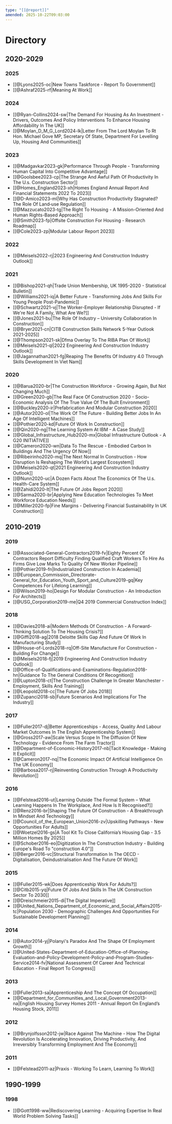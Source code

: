 ```yaml
---
type: "[[@report]]"
amended: 2025-10-22T09:03:00
---
```


# Directory
## 2020-2029
### 2025
- [[@Lyons2025-oc|New Towns Taskforce - Report To Government]]
- [[@Ashraf2025-rf|Meaning At Work]]
### 2024
- [[@Ryan-Collins2024-sw|The Demand For Housing As An Investment - Drivers, Outcomes And Policy Interventions To Enhance Housing Affordability In The UK]]
- [[@Moylan_D_M_G_Lord2024-lk|Letter From The Lord Moylan To Rt Hon. Michael Gove MP, Secretary Of State, Department For Levelling Up, Housing And Communities]]
### 2023
- [[@Madgavkar2023-gk|Performance Through People - Transforming Human Capital Into Competitive Advantage]]
- [[@Goolsbee2023-cp|The Strange And Awful Path Of Productivity In The U.s. Construction Sector]]
- [[@Homes_England2023-xh|Homes England Annual Report And Financial Statements 2022 To 2023]]
- [[@D-Amico2023-ml|Why Has Construction Productivity Stagnated? The Role Of Land‑use Regulation]]
- [[@Mazzucato2023-tg|The Right To Housing - A Mission-Oriented And Human Rights-Based Approach]]
- [[@Smith2023-fp|Offsite Construction For Housing - Research Roadmap]]
- [[@Cole2023-zp|Modular Labour Report 2023]]
### 2022
- [[@Meisels2022-rj|2023 Engineering And Construction Industry Outlook]]
### 2021
- [[@Bishop2021-qh|Trade Union Membership, UK 1995-2020 - Statistical Bulletin]]
- [[@Williams2021-iq|A Better Future - Transforming Jobs And Skills For Young People Post-Pandemic]]
- [[@Schwartz2021-vj|The Worker-Employer Relationship Disrupted - If We're Not A Family, What Are We?]]
- [[@Jones2021-bu|The Role Of Industry – University Collaboration In Construction]]
- [[@Bryer2021-cn|CITB Construction Skills Network 5-Year Outlook 2021-2025]]
- [[@Thompson2021-sk|Dfma Overlay To The RIBA Plan Of Work]]
- [[@Meisels2021-ql|2022 Engineering And Construction Industry Outlook]]
- [[@Jagannathan2021-fg|Reaping The Benefits Of Industry 4.0 Through Skills Development In Viet Nam]]
### 2020
- [[@Barua2020-br|The Construction Workforce - Growing Again, But Not Changing Much]]
- [[@Green2020-gb|The Real Face Of Construction 2020 - Socio-Economic Analysis Of The True Value Of The Built Environment]]
- [[@Buckley2020-ir|Prefabrication And Modular Construction 2020]]
- [[@Autor2020-ol|The Work Of The Future - Building Better Jobs In An Age Of Intelligent Machines]]
- [[@Pothier2020-kd|Future Of Work In Construction]]
- [[@Qin2020-ng|The Learning System At IBM - A Case Study]]
- [[@Global_Infrastructure_Hub2020-mx|Global Infrastructure Outlook - A G20 INITIATIVE]]
- [[@Cameron2020-wn|Data To The Rescue - Embodied Carbon In Buildings And The Urgency Of Now]]
- [[@Ribeirinho2020-mq|The Next Normal In Construction - How Disruption Is Reshaping The World’s Largest Ecosystem]]
- [[@Meisels2020-qt|2021 Engineering And Construction Industry Outlook]]
- [[@Nunn2020-uc|A Dozen Facts About The Economics Of The U.s. Health-Care System]]
- [[@Zahidi2020-lt|The Future Of Jobs Report 2020]]
- [[@Sarma2020-br|Applying New Education Technologies To Meet Workforce Education Needs]]
- [[@Miller2020-fp|Fine Margins - Delivering Financial Sustainability In UK Construction]]
## 2010-2019
### 2019
- [[@Associated-General-Contractors2019-fv|Eighty Percent Of Contractors Report Difficulty Finding Qualified Craft Workers To Hire As Firms Give Low Marks To Quality Of New Worker Pipeline]]
- [[@Pothier2019-fn|Industrialized Construction In Academia]]
- [[@European_Commission_Directorate-General_for_Education_Youth_Sport_and_Culture2019-gq|Key Competences For Lifelong Learning]]
- [[@Wilson2019-ho|Design For Modular Construction - An Introduction For Architects]]
- [[@USG_Corporation2019-me|Q4 2019 Commercial Construction Index]]
### 2018
- [[@Davies2018-ai|Modern Methods Of Construction - A Forward-Thinking Solution To The Housing Crisis?]]
- [[@Giffi2018-ag|2018 Deloitte Skills Gap And Future Of Work In Manufacturing Study]]
- [[@House-of-Lords2018-rq|Off-Site Manufacture For Construction - Building For Change]]
- [[@Meisels2018-fj|2019 Engineering And Construction Industry Outlook]]
- [[@Office-of-Qualifications-and-Examinations-Regulation2018-hn|Guidance To The General Conditions Of Recognition]]
- [[@Lupton2018-ct|The Construction Challenge In Greater Manchester - Employment, Skills And Training]]
- [[@Leopold2018-cc|The Future Of Jobs 2018]]
- [[@Zupanci2018-sb|Future Scenarios And Implications For The Industry]]
### 2017
- [[@Fuller2017-dj|Better Apprenticeships - Access, Quality And Labour Market Outcomes In The English Apprenticeship System]]
- [[@Gross2017-aw|Scale Versus Scope In The Diffusion Of New Technology - Evidence From The Farm Tractor]]
- [[@Department-of-Economic-History2017-nb|Tacit Knowledge - Making It Explicit]]
- [[@Cameron2017-nq|The Economic Impact Of Artificial Intelligence On The UK Economy]]
- [[@Barbosa2017-rj|Reinventing Construction Through A Productivity Revolution]]
### 2016
- [[@Felstead2016-ut|Learning Outside The Formal System – What Learning Happens In The Workplace, And How Is It Recognised?]]
- [[@Renz2016-br|Shaping The Future Of Construction - A Breakthrough In Mindset And Technology]]
- [[@Council_of_the_European_Union2016-zv|Upskilling Pathways - New Opportunities For Adults]]
- [[@Woetzel2016-gs|A Tool Kit To Close California’s Housing Gap - 3.5 Million Homes By 2025]]
- [[@Schober2016-eo|Digitization In The Construction Industry - Building Europe's Road To "construction 4.0"]]
- [[@Berger2016-vc|Structural Transformation In The OECD - Digitalisation, Deindustrialisation And The Future Of Work]]
### 2015
- [[@Fuller2015-wk|Does Apprenticeship Work For Adults?]]
- [[@Citb2015-yq|Future Of Jobs And Skills In The UK Construction Sector To 2030]]
- [[@Dreischmeier2015-di|The Digital Imperative]]
- [[@United_Nations_Department_of_Economic_and_Social_Affairs2015-tc|Population 2030 - Demographic Challenges And Opportunities For Sustainable Development Planning]]
### 2014
- [[@Autor2014-yj|Polanyi's Paradox And The Shape Of Employment Growth]]
- [[@United-States-Department-of-Education-Office-of-Planning-Evaluation-and-Policy-Development-Policy-and-Program-Studies-Service2014-fv|National Assessment Of Career And Technical Education - Final Report To Congress]]
### 2013
- [[@Fuller2013-sa|Apprenticeship And The Concept Of Occupation]]
- [[@Department_for_Communities_and_Local_Government2013-na|English Housing Survey Homes 2011 - Annual Report On England’s Housing Stock, 2011]]
### 2012
- [[@Brynjolfsson2012-jw|Race Against The Machine - How The Digital Revolution Is Accelerating Innovation, Driving Productivity, And Irreversibly Transforming Employment And The Economy]]
### 2011
- [[@Felstead2011-az|Praxis - Working To Learn, Learning To Work]]
## 1990-1999
### 1998
- [[@Gott1998-ww|Rediscovering Learning - Acquiring Expertise In Real World Problem Solving Tasks]]
